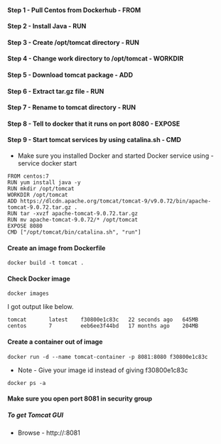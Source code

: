 #### Step 1 - Pull Centos from Dockerhub - FROM 
#### Step 2 - Install Java - RUN 
#### Step 3 - Create /opt/tomcat directory - RUN 
#### Step 4 - Change work directory to /opt/tomcat - WORKDIR 
#### Step 5 - Download tomcat package - ADD
#### Step 6 - Extract tar.gz file - RUN 
#### Step 7 - Rename to tomcat directory - RUN  
#### Step 8 - Tell to docker that it runs on port 8080 - EXPOSE
#### Step 9 - Start tomcat services by using catalina.sh - CMD

- Make sure you installed Docker and started Docker service using - service docker start 

```
FROM centos:7
RUN yum install java -y
RUN mkdir /opt/tomcat
WORKDIR /opt/tomcat
ADD https://dlcdn.apache.org/tomcat/tomcat-9/v9.0.72/bin/apache-tomcat-9.0.72.tar.gz .
RUN tar -xvzf apache-tomcat-9.0.72.tar.gz
RUN mv apache-tomcat-9.0.72/* /opt/tomcat
EXPOSE 8080
CMD ["/opt/tomcat/bin/catalina.sh", "run"]
```
#### Create an image from Dockerfile 

```
docker build -t tomcat .
```

#### Check Docker image 

```
docker images
```
I got output like below. 
```
tomcat       latest    f30800e1c83c   22 seconds ago   645MB
centos       7         eeb6ee3f44bd   17 months ago    204MB
```

#### Create a container out of image 
```
docker run -d --name tomcat-container -p 8081:8080 f30800e1c83c
```
- Note - Give your image id instead of giving f30800e1c83c

```
docker ps -a
```
#### Make sure you open port 8081 in security group
##### To get Tomcat GUI 

- Browse - http://<giveyouripv4>:8081
